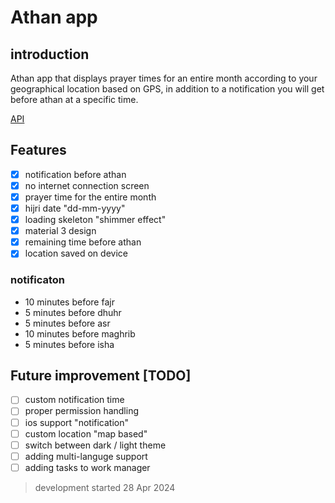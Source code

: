 # Athan app

## introduction

Athan app that displays prayer times for an entire month according to your geographical location based on GPS, in addition to a notification you will get before athan at a specific time.

[API](https://aladhan.com/prayer-times-api)

## Features

- [x] notification before athan
- [x] no internet connection screen
- [x] prayer time for the entire month
- [x] hijri date "dd-mm-yyyy"
- [x] loading skeleton "shimmer effect"
- [x] material 3 design
- [x] remaining time before athan
- [x] location saved on device

### notificaton

- 10 minutes before fajr
- 5 minutes before dhuhr
- 5 minutes before asr
- 10 minutes before maghrib
- 5 minutes before isha

## Future improvement [TODO]

- [ ] custom notification time
- [ ] proper permission handling
- [ ] ios support "notification"
- [ ] custom location "map based"
- [ ] switch between dark / light theme
- [ ] adding multi-languge support
- [ ] adding tasks to work manager

> development started 28 Apr 2024
